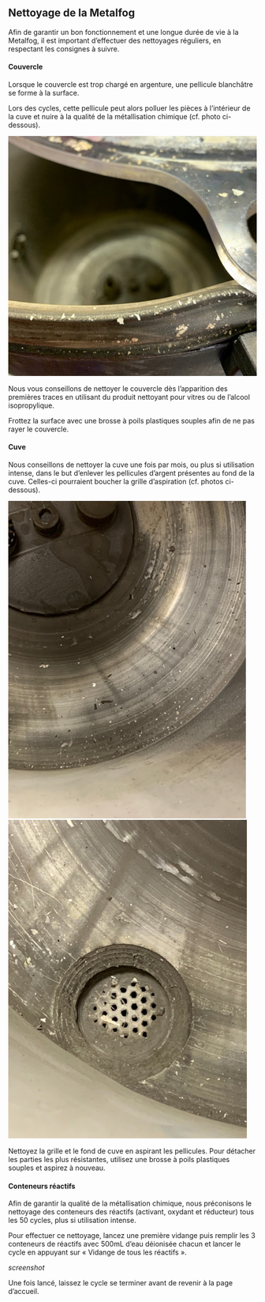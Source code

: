 ## Nettoyage de la Metalfog

Afin de garantir un bon fonctionnement et une longue durée de vie à la Metalfog, il est important d’effectuer des nettoyages réguliers, en respectant les consignes à suivre.

#### Couvercle

Lorsque le couvercle est trop chargé en argenture, une pellicule blanchâtre se forme à la surface.

Lors des cycles, cette pellicule peut alors polluer les pièces à l’intérieur de la cuve et nuire à la qualité de la métallisation chimique (cf. photo ci-dessous).

![Couvercle chargé en argenture](nettoyage_couvercle_metalfog.png)


Nous vous conseillons de nettoyer le couvercle dès l’apparition des premières traces en utilisant du produit nettoyant pour vitres ou de l’alcool isopropylique.

Frottez la surface avec une brosse à poils plastiques souples afin de ne pas rayer le couvercle.

#### Cuve

Nous conseillons de nettoyer la cuve une fois par mois, ou plus si utilisation intense, dans le but d’enlever les pellicules d’argent présentes au fond de la cuve. Celles-ci pourraient boucher la grille d’aspiration (cf. photos ci-dessous).

![Cuve avec pellicules d'argent](nettoyage_cuve_metalfog1.png)
![Grille d'aspiration obstruée](nettoyage_cuve_metalfog2.png)

Nettoyez la grille et le fond de cuve en aspirant les pellicules. Pour détacher les parties les plus résistantes, utilisez une brosse à poils plastiques souples et aspirez à nouveau.

#### Conteneurs réactifs

Afin de garantir la qualité de la métallisation chimique, nous préconisons le nettoyage des conteneurs des réactifs (activant, oxydant et réducteur) tous les 50 cycles, plus si utilisation intense.

Pour effectuer ce nettoyage, lancez une première vidange puis
remplir les 3 conteneurs de réactifs avec 500mL d’eau déionisée chacun et lancer le cycle en appuyant sur « Vidange de tous les réactifs ».

_screenshot_

Une fois lancé, laissez le cycle se terminer avant de revenir à la page d’accueil.

